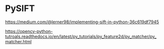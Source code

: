 # PySIFT
https://medium.com/@lerner98/implementing-sift-in-python-36c619df7945

https://opencv-python-tutroals.readthedocs.io/en/latest/py_tutorials/py_feature2d/py_matcher/py_matcher.html
